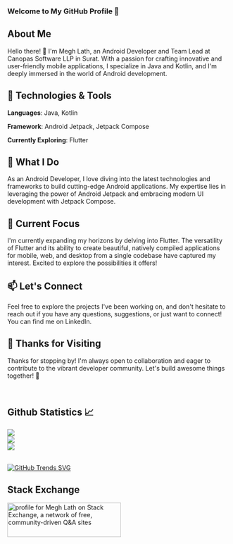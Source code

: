 ### Welcome to My GitHub Profile 👋

## About Me

Hello there! 👋 I'm Megh Lath, an Android Developer and Team Lead at Canopas Software LLP in Surat. With a passion for crafting innovative and user-friendly mobile applications, I specialize in Java and Kotlin, and I'm deeply immersed in the world of Android development.

## 🔧 Technologies & Tools

**Languages**: Java, Kotlin

**Framework**: Android Jetpack, Jetpack Compose

**Currently Exploring**: Flutter

## 🚀 What I Do
As an Android Developer, I love diving into the latest technologies and frameworks to build cutting-edge Android applications. My expertise lies in leveraging the power of Android Jetpack and embracing modern UI development with Jetpack Compose.

## 🌱 Current Focus
I'm currently expanding my horizons by delving into Flutter. The versatility of Flutter and its ability to create beautiful, natively compiled applications for mobile, web, and desktop from a single codebase have captured my interest. Excited to explore the possibilities it offers!

## 📫 Let's Connect
Feel free to explore the projects I've been working on, and don't hesitate to reach out if you have any questions, suggestions, or just want to connect! You can find me on LinkedIn.

## 🌟 Thanks for Visiting
Thanks for stopping by! I'm always open to collaboration and eager to contribute to the vibrant developer community. Let's build awesome things together! 🚀




<br/>
<h2> Github Statistics 📈</h2>
 
<a href="https://github.com/anuraghazra/github-readme-stats">
  <img align="center" src="https://github-readme-stats.vercel.app/api?username=megh-lath&theme=dark&hide_border=true&show_icons=true" />
</a>
<br/>
<a href="https://github.com/anuraghazra/github-readme-stats">
  <img align="center" src="https://github-readme-stats.vercel.app/api/top-langs/?username=megh-lath&layout=compact&theme=dark&hide_border=true&show_icons=true" />
</a>
<br/>
<a href="https://github.com/anuraghazra/github-readme-stats">
  <img align="center" src="http://github-readme-streak-stats.herokuapp.com?user=megh-lath&theme=dark&hide_border=true&date_format=M%20j%5B%2C%20Y%5D&show_icons=true" />
</a><br><br>


[![GitHub Trends SVG](https://api.githubtrends.io/user/svg/megh-lath/langs)](https://githubtrends.io)



## Stack Exchange
<a href="https://stackexchange.com/users/25403255"><img src="https://stackexchange.com/users/flair/25403255.png" width="258" height="78" alt="profile for Megh Lath on Stack Exchange, a network of free, community-driven Q&amp;A sites" title="profile for Megh Lath on Stack Exchange, a network of free, community-driven Q&amp;A sites"></a>

